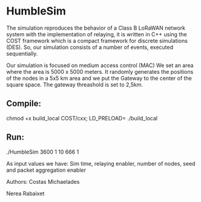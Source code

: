 # HumbleSim
The simulation reproduces the behavior of a Class B LoRaWAN network system with the implementation of relaying, it is written in C++ using the COST framework which is a compact framework for discrete simulations (DES). So, our simulation consists of a number of events, executed sequentially. 

Our simulation is focused on medium access control (MAC) We set an area where the area is 5000 x 5000 meters. It randomly generates the positions of the nodes in a 5x5 km area and we put the Gateway to the center of the square space. The gateway threashold is set to 2,5km.

## Compile: 
  chmod +x build_local COST/cxx; LD_PRELOAD= ./build_local

## Run:
  ./HumbleSim 3600 1 10 666 1
  
  As input values we have: Sim time, relaying enabler, number of nodes, seed and packet aggregation enabler

Authors:
  Costas Michaelades
  
  Nerea Rabaixet
